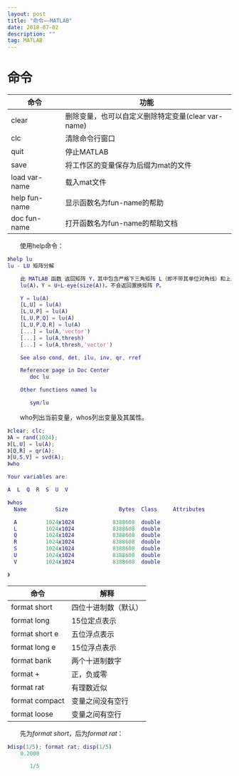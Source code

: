 ```yaml
---
layout: post
title: "命令——MATLAB"
date: 2018-07-02
description: ""
tag: MATLAB
---
```


# 命令

|命令          |功能           |
|--------------|---------------|
|clear         |删除变量，也可以自定义删除特定变量(clear var-name)|
|clc           |清除命令行窗口|
|quit          |停止MATLAB|
|save          |将工作区的变量保存为后缀为mat的文件|
|load var-name |载入mat文件|
|help fun-name |显示函数名为fun-name的帮助|
|doc fun-name  |打开函数名为fun-name的帮助文档|

&emsp;&emsp;使用help命令：
```MATLAB
》help lu
lu - LU 矩阵分解

    此 MATLAB 函数 返回矩阵 Y，其中包含严格下三角矩阵 L（即不带其单位对角线）和上三角矩阵 U 作为子矩阵。也即，如果 [L,U,P] =
    lu(A)，Y = U+L-eye(size(A))。不会返回置换矩阵 P。

    Y = lu(A)
    [L,U] = lu(A)
    [L,U,P] = lu(A)
    [L,U,P,Q] = lu(A)
    [L,U,P,Q,R] = lu(A)
    [...] = lu(A,'vector')
    [...] = lu(A,thresh)
    [...] = lu(A,thresh,'vector')

    See also cond, det, ilu, inv, qr, rref

    Reference page in Doc Center
       doc lu

    Other functions named lu

       sym/lu
```

&emsp;&emsp;who列出当前变量，whos列出变量及其属性。
```MATLAB
》clear; clc;
》A = rand(1024);
》[L,U] = lu(A);
》[Q,R] = qr(A);
》[U,S,V] = svd(A);
》who

Your variables are:

A  L  Q  R  S  U  V  

》whos
  Name         Size                Bytes  Class     Attributes

  A         1024x1024            8388608  double              
  L         1024x1024            8388608  double              
  Q         1024x1024            8388608  double              
  R         1024x1024            8388608  double              
  S         1024x1024            8388608  double              
  U         1024x1024            8388608  double              
  V         1024x1024            8388608  double              

》
```

|命令           |解释         |
|---------------|------------|
|format short   |四位十进制数（默认）|
|format long    |15位定点表示|
|format short e |五位浮点表示|
|format long e  |15位浮点表示|
|format bank    |两个十进制数字|
|format +       |正，负或零|
|format rat     |有理数近似|
|format compact |变量之间没有空行|
|format loose   |变量之间有空行|

&emsp;&emsp;先为*format short*，后为*format rat*：
```MATLAB
》disp(1/5); format rat; disp(1/5)
    0.2000

       1/5
```